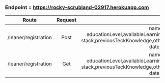 
### Endpoint = https://rocky-scrubland-02917.herokuapp.com

| Route       | Request          | Data |
| ------------- |:-------------:| -----:|
| /leaner/registration     | Post |name, email, state, city, educationLevel,availableLearningTime,whyJoinUs, stack,previousTeckKnowledge,otherNeccessaryInfo, date(comes by default)| 
| /leaner/registration     | Get|name, email, state, city, educationLevel,availableLearningTime,whyJoinUs, stack,previousTeckKnowledge,otherNeccessaryInfo, date(comes by default)| 